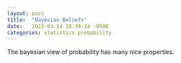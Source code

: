 ```yaml
---
layout: post
title:  "Bayesian Beliefs"
date:   2023-03-14 18:39:34 -0500
categories: statistics probability
---
```


The bayesian view of probability has many nice properties. 

